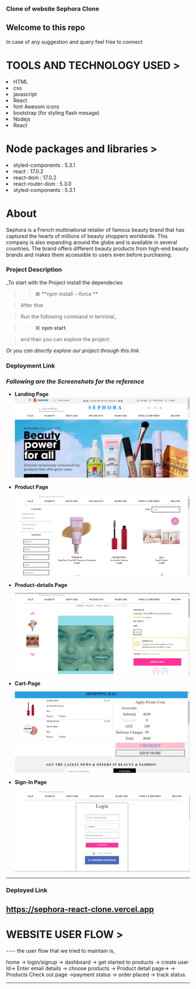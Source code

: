 ###  Clone of website <span>Sephora Clone<span>

 <h2>Welcome to this repo</h2>

In case of any suggestion and query feel free to connect 
 
 
 <h1>TOOLS AND TECHNOLOGY USED ></h1>
  <li>HTML </li>
     <li>css</li>
<li>javascript</li>  
<li>React</li>
<li>font Awesom icons</li>
<li>bootstrap (for styling flash mesage)</li>
<li>Nodejs</li>
 <li>React</li>

 
 
  <h1>Node packages and libraries ></h1>
  <li>styled-components : 5.3.1</li>

 <li>react : 17.0.2</li>
 <li>react-dom : 17.0.2</li>
 <li>react-router-dom : 5.3.0</li>
 
 <li>styled-components : 5.3.1</li>
 
 
 
 <h1>About </h1>
Sephora is a French multinational retailer of famous beauty brand that has captured the hearts of millions of beauty shoppers worldwide. This company is also expanding around the globe and is available in several countries. The brand offers different beauty products from high-end beauty brands and makes them accessible to users even before purchasing.


### Project Description

_To start with the Project install the dependecies 

> > ⌘ **npm install --force **

> After that 

> Run the following command in terminal_
 
> > ⌘ **npm start**

>   and than you can explore the project.

_Or you can directly explore our project through this link_

### Deployment Link
 
 
 ### _Following are the Screenshots for the reference_

- **Landing Page**
  ![Landing Page](/src/Assets/Screenshot%20(52).png)

- **Product Page**

  ![Product Page](/src/Assets/Screenshot%20(57).png)

- **Product-details Page**

  ![Product-details Page](/src/Assets/Screenshot%20(58).png)

- **Cart-Page**

  ![Cart-Page](/src/Assets/Screenshot%20(55).png)

- **Sign-In Page**

  ![Sign-In Page](/src/Assets/Screenshot%20(54).png)




---
### Deployed Link

https://sephora-react-clone.vercel.app
 ------
 <h1>WEBSITE USER FLOW ></h1>
 ----
the user flow that we tried to maintain is,

home -> login/signup -> dashboard -> get started to products -> create user Id-> Enter email details -> choose products -> Product detail page-> -> Products Check out page ->payment status -> order placed -> track status.
 
----
